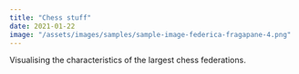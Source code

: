 ```yaml
---
title: "Chess stuff"
date: 2021-01-22
image: "/assets/images/samples/sample-image-federica-fragapane-4.png"
---
```


Visualising the characteristics of the largest chess federations.
